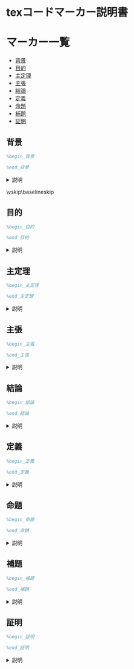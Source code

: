 # texコードマーカー説明書

# マーカー一覧

* [背景](#abstract)
* [目的](#purpose)
* [主定理](#theorem)
* [主張](#claim)
* [結論](#conclusion)
* [定義](#definition)
* [命題](#problem)
* [補題](#heading)
* [証明](#proof)

<a id="abstract"></a>
<h2>背景</h2>

```tex
%begin_背景
```

```tex
%end_背景
```

<details close><summary>説明</summary>

背景が書かれているセクションにこのマーカーを書いてください。

例

```tex
%begin_背景
\begin{abstract}
内容
\end{abstract}
%end_背景
```

</details>

\vskip\baselineskip

<a id="purpose"></a>
<h2>目的</h2>

```tex
%begin_目的
```

```tex
%end_目的
```

<details close><summary>説明</summary>

目的が書かれているセクションにこのマーカーを書いてください。

例

```tex
%begin_目的
\begin{abstract}
目的が書かれている部分
\end{abstract}
%end_目的
```

</details>

<a id="theorem"></a>
<h2>主定理</h2>

```tex
%begin_主定理
```

```tex
%end_主定理
```

<details close><summary>説明</summary>

主定理が書かれているセクションにこのマーカーを書いてください。

例

```tex
%begin_主定理
\begin{theorem}
内容
\end{theorem}
%end_主定理
```

</details>

<a id="claim"></a>
<h2>主張</h2>

```tex
%begin_主張
```

```tex
%end_主張
```

<details close><summary>説明</summary>

主張が書かれているセクションにこのマーカーを書いてください。

例

```tex
%begin_主張
\begin{claim}
内容
\end{claim}
%end_主張
```

</details>

<a id="conclusion"></a>
<h2>結論</h2>

```tex
%begin_結論
```

```tex
%end_結論
```

<details close><summary>説明</summary>

結論が書かれているセクションにこのマーカーを書いてください。

例

```tex
%begin_結論
\begin{conclusion}
内容
\end{conclusion}
%end_結論
```

</details>

<a id="definition"></a>
<h2>定義</h2>

```tex
%begin_定義
```

```tex
%end_定義
```

<details close><summary>説明</summary>

定義が書かれているセクションにこのマーカーを書いてください。

例

```tex
%begin_定義
\begin{definition}
内容
\end{definition}
%end_定義
```

</details>

<a id="problem"></a>
<h2>命題</h2>

```tex
%begin_命題
```

```tex
%end_命題
```

<details close><summary>説明</summary>

命題が書かれているセクションにこのマーカーを書いてください。

例

```tex
%begin_命題
\begin{problem}
内容
\end{problem}
%end_命題
```

</details>

<a id="heading"></a>
<h2>補題</h2>

```tex
%begin_補題
```

```tex
%end_補題
```

<details close><summary>説明</summary>

補題が書かれているセクションにこのマーカーを書いてください。

例

```tex
%begin_補題
\begin{heading}
内容
\end{heading}
%end_補題
```

</details>

<a id="proof"></a>
<h2>証明</h2>

```tex
%begin_証明
```

```tex
%end_証明
```

<details close><summary>説明</summary>

証明が書かれているセクションにこのマーカーを書いてください。

例

```tex
%begin_証明
\begin{proof}
内容
\end{proof}
%end_証明
```

</details>